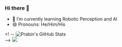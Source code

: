 ### Hi there 👋
<!-- - 🔭 I’m currently working on ... -->
<!-- - 🤔 I’m looking for help with ... -->
<!-- - 💬 Ask me about ... -->
<!-- - 📫 How to reach me: ... -->
<!-- - ⚡ Fun fact: ... -->
- 🌱 I’m currently learning Robotic Perception and AI
- 😄 Pronouns: He/Him/His

<! -- ![Prabin's GitHub Stats](https://github-readme-stats.vercel.app/api?username=prabinrath&show_icons=true&hide_border=true) <br /> -->
![](https://komarev.com/ghpvc/?username=prabinrath&color=green)
